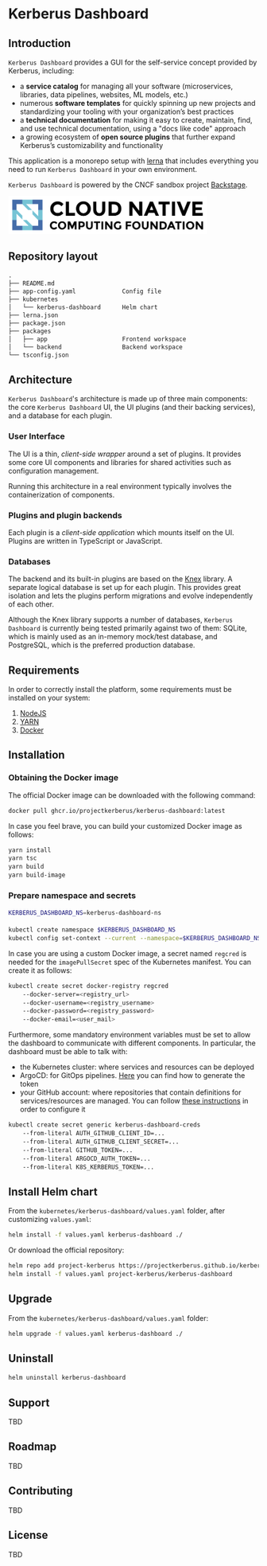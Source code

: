 # Kerberus Dashboard

## Introduction

`Kerberus Dashboard` provides a GUI for the self-service concept provided by Kerberus, including:

* a **service catalog** for managing all your software (microservices, libraries, data pipelines, websites, ML models, etc.)
* numerous **software templates** for quickly spinning up new projects and standardizing your tooling with your organization’s best practices
* a **technical documentation** for making it easy to create, maintain, find, and use technical documentation, using a "docs like code" approach
* a growing ecosystem of **open source plugins** that further expand Kerberus’s customizability and functionality

This application is a monorepo setup with [lerna](https://lerna.js.org/) that includes everything you need to run `Kerberus Dashboard` in your own environment.

`Kerberus Dashboard` is powered by the CNCF sandbox project [Backstage](https://backstage.io/).

<img src="https://raw.githubusercontent.com/cncf/artwork/abe5ed20d03d4b5580af2a8d825c779141959e30/other/cncf/horizontal/color/cncf-color.svg" width="400" />

## Repository layout

```text
.
├── README.md
├── app-config.yaml             Config file
├── kubernetes
│   └── kerberus-dashboard      Helm chart
├── lerna.json
├── package.json
├── packages
│   ├── app                     Frontend workspace
│   └── backend                 Backend workspace
└── tsconfig.json
```

## Architecture

`Kerberus Dashboard`'s architecture is made up of three main components: the core `Kerberus Dashboard` UI, the UI plugins (and their backing services), and a database for each plugin.

### User Interface

The UI is a thin, *client-side wrapper* around a set of plugins. It provides some core UI components and libraries for shared activities such as configuration management.

Running this architecture in a real environment typically involves the containerization of components.

### Plugins and plugin backends

Each plugin is a *client-side application* which mounts itself on the UI. Plugins are written in TypeScript or JavaScript.

### Databases

The backend and its built-in plugins are based on the [Knex](http://knexjs.org/) library. A separate logical database is set up for each plugin. This provides great isolation and lets the plugins perform migrations and evolve independently of each other.

Although the Knex library supports a number of databases, `Kerberus Dashboard` is currently being tested primarily against two of them: SQLite, which is mainly used as an in-memory mock/test database, and PostgreSQL, which is the preferred production database.

## Requirements

In order to correctly install the platform, some requirements must be installed on your system:

1. [NodeJS](https://nodejs.org/en/)
2. [YARN](https://yarnpkg.com/)
3. [Docker](https://docs.docker.com/get-docker/)


## Installation

### Obtaining the Docker image

The official Docker image can be downloaded with the following command:

```bash
docker pull ghcr.io/projectkerberus/kerberus-dashboard:latest
```

In case you feel brave, you can build your customized Docker image as follows:

```bash
yarn install
yarn tsc
yarn build
yarn build-image
```
### Prepare namespace and secrets

```bash
KERBERUS_DASHBOARD_NS=kerberus-dashboard-ns

kubectl create namespace $KERBERUS_DASHBOARD_NS
kubectl config set-context --current --namespace=$KERBERUS_DASHBOARD_NS
```

In case you are using a custom Docker image, a secret named `regcred` is needed for the `imagePullSecret` spec of the Kubernetes manifest. You can create it as follows:

```bash
kubectl create secret docker-registry regcred 
    --docker-server=<registry_url> 
    --docker-username=<registry_username> 
    --docker-password=<registry_password> 
    --docker-email=<user_mail>
```

Furthermore, some mandatory environment variables must be set to allow the dashboard to communicate with different components. In particular, the dashboard must be able to talk with:

* the Kubernetes cluster: where services and resources can be deployed
* ArgoCD: for GitOps pipelines. [Here](https://argoproj.github.io/argo-cd/user-guide/commands/argocd_account_generate-token/) you can find how to generate the token
* your GitHub account: where repositories that contain definitions for services/resources are managed. You can follow [these instructions](https://roadie.io/blog/github-auth-backstage/) in order to configure it

```bash
kubectl create secret generic kerberus-dashboard-creds 
    --from-literal AUTH_GITHUB_CLIENT_ID=... 
    --from-literal AUTH_GITHUB_CLIENT_SECRET=... 
    --from-literal GITHUB_TOKEN=... 
    --from-literal ARGOCD_AUTH_TOKEN=... 
    --from-literal K8S_KERBERUS_TOKEN=...
```

## Install Helm chart

From the `kubernetes/kerberus-dashboard/values.yaml` folder, after customizing `values.yaml`:

```bash
helm install -f values.yaml kerberus-dashboard ./
```

Or download the official repository:
```bash
helm repo add project-kerberus https://projectkerberus.github.io/kerberus-dashboard/
helm install -f values.yaml project-kerberus/kerberus-dashboard
```

## Upgrade

From the `kubernetes/kerberus-dashboard/values.yaml` folder:

```bash
helm upgrade -f values.yaml kerberus-dashboard ./
```

## Uninstall

```bash
helm uninstall kerberus-dashboard
```

## Support

TBD

## Roadmap

TBD

## Contributing

TBD

## License

TBD
